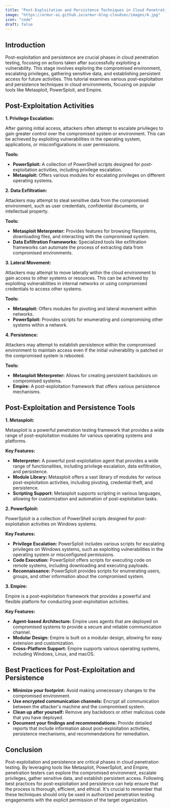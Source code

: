 ```yaml
---
title: "Post-Exploitation and Persistence Techniques in Cloud Penetration Testing"
image: "https://armur-ai.github.io/armur-blog-cloudsec/images/4.jpg"
icon: "code"
draft: false
---
```


## Introduction

Post-exploitation and persistence are crucial phases in cloud penetration testing, focusing on actions taken after successfully exploiting a vulnerability. This stage involves exploring the compromised environment, escalating privileges, gathering sensitive data, and establishing persistent access for future activities. This tutorial examines various post-exploitation and persistence techniques in cloud environments, focusing on popular tools like Metasploit, PowerSploit, and Empire.


## Post-Exploitation Activities

**1. Privilege Escalation:**

After gaining initial access, attackers often attempt to escalate privileges to gain greater control over the compromised system or environment. This can be achieved by exploiting vulnerabilities in the operating system, applications, or misconfigurations in user permissions.

**Tools:**

* **PowerSploit:**  A collection of PowerShell scripts designed for post-exploitation activities, including privilege escalation.
* **Metasploit:** Offers various modules for escalating privileges on different operating systems.

**2. Data Exfiltration:**

Attackers may attempt to steal sensitive data from the compromised environment, such as user credentials, confidential documents, or intellectual property.

**Tools:**

* **Metasploit Meterpreter:** Provides features for browsing filesystems, downloading files, and interacting with the compromised system.
* **Data Exfiltration Frameworks:**  Specialized tools like exfiltration frameworks can automate the process of extracting data from compromised environments.

**3. Lateral Movement:**

Attackers may attempt to move laterally within the cloud environment to gain access to other systems or resources. This can be achieved by exploiting vulnerabilities in internal networks or using compromised credentials to access other systems.

**Tools:**

* **Metasploit:** Offers modules for pivoting and lateral movement within networks.
* **PowerSploit:** Provides scripts for enumerating and compromising other systems within a network.


**4. Persistence:**

Attackers may attempt to establish persistence within the compromised environment to maintain access even if the initial vulnerability is patched or the compromised system is rebooted.

**Tools:**

* **Metasploit Meterpreter:** Allows for creating persistent backdoors on compromised systems.
* **Empire:** A post-exploitation framework that offers various persistence mechanisms.


## Post-Exploitation and Persistence Tools

**1. Metasploit:**

Metasploit is a powerful penetration testing framework that provides a wide range of post-exploitation modules for various operating systems and platforms. 

**Key Features:**

* **Meterpreter:**  A powerful post-exploitation agent that provides a wide range of functionalities, including privilege escalation, data exfiltration, and persistence.
* **Module Library:** Metasploit offers a vast library of modules for various post-exploitation activities, including pivoting, credential theft, and persistence.
* **Scripting Support:** Metasploit supports scripting in various languages, allowing for customization and automation of post-exploitation tasks.


**2. PowerSploit:**

PowerSploit is a collection of PowerShell scripts designed for post-exploitation activities on Windows systems. 

**Key Features:**

* **Privilege Escalation:** PowerSploit includes various scripts for escalating privileges on Windows systems, such as exploiting vulnerabilities in the operating system or misconfigured permissions.
* **Code Execution:** PowerSploit offers scripts for executing code on remote systems, including downloading and executing payloads.
* **Reconnaissance:** PowerSploit provides scripts for enumerating users, groups, and other information about the compromised system.


**3. Empire:**

Empire is a post-exploitation framework that provides a powerful and flexible platform for conducting post-exploitation activities. 

**Key Features:**

* **Agent-based Architecture:** Empire uses agents that are deployed on compromised systems to provide a secure and reliable communication channel.
* **Modular Design:** Empire is built on a modular design, allowing for easy extension and customization.
* **Cross-Platform Support:** Empire supports various operating systems, including Windows, Linux, and macOS.

## Best Practices for Post-Exploitation and Persistence

* **Minimize your footprint:**  Avoid making unnecessary changes to the compromised environment.
* **Use encrypted communication channels:** Encrypt all communication between the attacker's machine and the compromised system.
* **Clean up after yourself:** Remove any backdoors or other malicious code that you have deployed.
* **Document your findings and recommendations:** Provide detailed reports that include information about post-exploitation activities, persistence mechanisms, and recommendations for remediation.


## Conclusion

Post-exploitation and persistence are critical phases in cloud penetration testing. By leveraging tools like Metasploit, PowerSploit, and Empire, penetration testers can explore the compromised environment, escalate privileges, gather sensitive data, and establish persistent access. Following best practices for post-exploitation and persistence can help ensure that the process is thorough, efficient, and ethical. It's crucial to remember that these techniques should only be used in authorized penetration testing engagements with the explicit permission of the target organization.